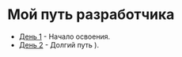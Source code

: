 # Мой путь разработчика


- [День 1](/DEVELOPER/my-developer-journey/day-1.md) - Начало освоения.
- [День 2](/DEVELOPER/my-developer-journey/day-2.md) - Долгий путь ).